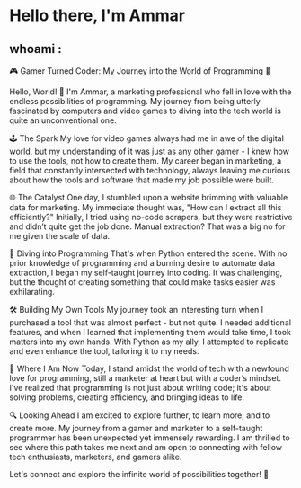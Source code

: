 # Hello there, I'm Ammar

## whoami :

🎮 Gamer Turned Coder: My Journey into the World of Programming 🚀

Hello, World! 👋 I'm Ammar, a marketing professional who fell in love with the endless possibilities of programming. My journey from being utterly fascinated by computers and video games to diving into the tech world is quite an unconventional one.

🕹️ The Spark
My love for video games always had me in awe of the digital world, but my understanding of it was just as any other gamer - I knew how to use the tools, not how to create them. My career began in marketing, a field that constantly intersected with technology, always leaving me curious about how the tools and software that made my job possible were built.

🌐 The Catalyst
One day, I stumbled upon a website brimming with valuable data for marketing. My immediate thought was, "How can I extract all this efficiently?" Initially, I tried using no-code scrapers, but they were restrictive and didn’t quite get the job done. Manual extraction? That was a big no for me given the scale of data.

🐍 Diving into Programming
That's when Python entered the scene. With no prior knowledge of programming and a burning desire to automate data extraction, I began my self-taught journey into coding. It was challenging, but the thought of creating something that could make tasks easier was exhilarating.

🛠️ Building My Own Tools
My journey took an interesting turn when I purchased a tool that was almost perfect - but not quite. I needed additional features, and when I learned that implementing them would take time, I took matters into my own hands. With Python as my ally, I attempted to replicate and even enhance the tool, tailoring it to my needs.

🚀 Where I Am Now
Today, I stand amidst the world of tech with a newfound love for programming, still a marketer at heart but with a coder’s mindset. I've realized that programming is not just about writing code; it's about solving problems, creating efficiency, and bringing ideas to life.

🔍 Looking Ahead
I am excited to explore further, to learn more, and to create more. My journey from a gamer and marketer to a self-taught programmer has been unexpected yet immensely rewarding. I am thrilled to see where this path takes me next and am open to connecting with fellow tech enthusiasts, marketers, and gamers alike.

Let's connect and explore the infinite world of possibilities together! 🌟
